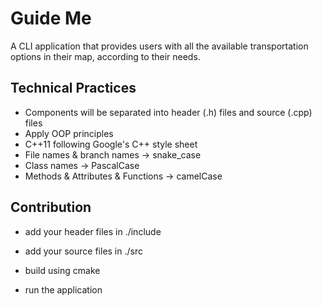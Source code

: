# Guide Me

A CLI application that provides users with all the available transportation options in their map, according to their needs.

## Technical Practices

-   Components will be separated into header (.h) files and source (.cpp) files
-   Apply OOP principles
-   C++11 following Google's C++ style sheet
-   File names & branch names -> snake_case
-   Class names -> PascalCase
-   Methods & Attributes & Functions -> camelCase

## Contribution

-   add your header files in ./include
-   add your source files in ./src

-   build using cmake

-   run the application
